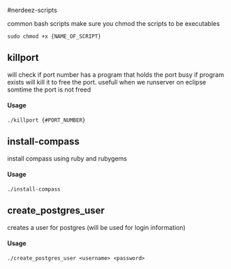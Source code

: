 #nerdeez-scripts


common bash scripts
make sure you chmod the scripts to be executables

```sudo chmod +x {NAME_OF_SCRIPT}```

## killport

will check if port number has a program that holds the port busy
if program exists will kill it to free the port.
usefull when we runserver on eclipse somtime the port is not freed

#### Usage

```./killport {#PORT_NUMBER}```

## install-compass

install compass using ruby and rubygems

#### Usage

```./install-compass```


## create_postgres_user

creates a user for postgres (will be used for login information)

#### Usage

```./create_postgres_user <username> <password>```


